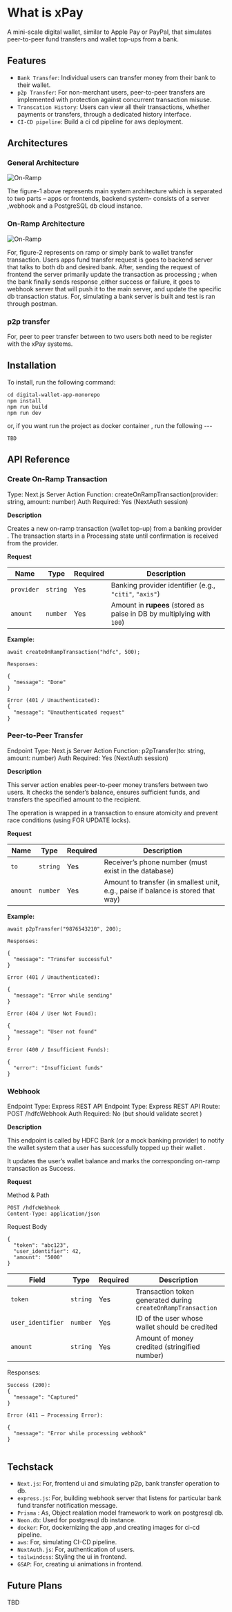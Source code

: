 # What is xPay

A mini-scale digital wallet, similar to Apple Pay or PayPal, that simulates peer-to-peer fund transfers and wallet top-ups from a bank.

## Features

- `Bank Transfer`: Individual users can transfer money from their bank to their wallet.
- `p2p Transfer`: For non-merchant users, peer-to-peer transfers are implemented with protection against concurrent transaction misuse.
- `Transcation History`: Users can view all their transactions, whether payments or transfers, through a dedicated history interface.
- `CI-CD pipeline`: Build a ci cd pipeline for aws deployment.


## Architectures 


### General Architecture
![On-Ramp](./apps/docs/images/general.png)

The figure-1 above represents main system architecture which is separated to two parts – apps or frontends, backend system- consists of a server ,webhook and a PostgreSQL db cloud instance.

### On-Ramp Architecture
![On-Ramp](./apps/docs/images/onramp.png)

For, figure-2 represents on ramp or simply bank to wallet transfer transaction. Users apps fund transfer request is goes to backend server that talks to both db and desired bank. After, sending the request of frontend the server primarily update the transaction as processing ; when the bank finally sends response ,either success or failure,  it goes to webhook server that will push it to the main server, and update the specific db transaction status. For, simulating a bank server is built and test is ran through postman.

### p2p transfer

For, peer to peer transfer between to two users both need to be register with the xPay systems.



## Installation 

To install, run the following command:

```
cd digital-wallet-app-monorepo
npm install
npm run build
npm run dev
```

or, if you want run the project as docker container , run the following ---

```
TBD
```

## API Reference

### Create On-Ramp Transaction

Type: Next.js Server Action
Function: createOnRampTransaction(provider: string, amount: number)
Auth Required: Yes (NextAuth session)

**Description**

Creates a new on-ramp transaction (wallet top-up) from a banking provider .
The transaction starts in a Processing state until confirmation is received from the provider.

**Request**

| Name       | Type     | Required | Description                                                            |
| ---------- | -------- | -------- | ---------------------------------------------------------------------- |
| `provider` | `string` | Yes    | Banking provider identifier (e.g., `"citi"`, `"axis"`)                 |
| `amount`   | `number` | Yes    | Amount in **rupees** (stored as paise in DB by multiplying with `100`) |


**Example:**

```
await createOnRampTransaction("hdfc", 500);

Responses:

{
  "message": "Done"
}

Error (401 / Unauthenticated):
{
  "message": "Unauthenticated request"
}

```

### Peer-to-Peer Transfer

Endpoint Type: Next.js Server Action
Function: p2pTransfer(to: string, amount: number)
Auth Required: Yes (NextAuth session)


**Description**

This server action enables peer-to-peer money transfers between two users.
It checks the sender’s balance, ensures sufficient funds, and transfers the specified amount to the recipient.

The operation is wrapped in a transaction to ensure atomicity and prevent race conditions (using FOR UPDATE locks).

**Request**

| Name     | Type     | Required | Description                                                                      |
| -------- | -------- | -------- | -------------------------------------------------------------------------------- |
| `to`     | `string` |  Yes    | Receiver’s phone number (must exist in the database)                             |
| `amount` | `number` |  Yes    | Amount to transfer (in smallest unit, e.g., paise if balance is stored that way) |

**Example:**

```
await p2pTransfer("9876543210", 200);

Responses:

{
  "message": "Transfer successful"
}

Error (401 / Unauthenticated):

{
  "message": "Error while sending"
}

Error (404 / User Not Found):

{
  "message": "User not found"
}

Error (400 / Insufficient Funds):

{
  "error": "Insufficient funds"
}

```

### Webhook

Endpoint Type: Express REST API
Endpoint Type: Express REST API
Route: POST /hdfcWebhook
Auth Required: No (but should validate secret )

**Description**

This endpoint is called by HDFC Bank (or a mock banking provider) to notify the wallet system that a user has successfully topped up their wallet .

It updates the user’s wallet balance and marks the corresponding on-ramp transaction as Success.


**Request**

Method & Path

```
POST /hdfcWebhook
Content-Type: application/json
```
Request Body

```
{
  "token": "abc123",
  "user_identifier": 42,
  "amount": "5000"
}

```

| Field             | Type     | Required | Description                                                  |
| ----------------- | -------- | -------- | ------------------------------------------------------------ |
| `token`           | `string` |  Yes    | Transaction token generated during `createOnRampTransaction` |
| `user_identifier` | `number` | Yes    | ID of the user whose wallet should be credited               |
| `amount`          | `string` | Yes    | Amount of money credited (stringified number)                |

Responses:

```
Success (200):
{
  "message": "Captured"
}

Error (411 – Processing Error):

{
  "message": "Error while processing webhook"
}


```


## Techstack

- `Next.js`: For, frontend ui and simulating p2p, bank transfer operation to db.
- `express.js`: For, building webhook server that listens for particular bank fund transfer notification message.
- `Prisma` : As, Object realation model framework to work on postgresql db.
- `Neon.db`: Used for postgresql db instance.
- `docker`: For, dockernizing the app ,and creating images for ci-cd pipeline.
- `aws`: For, simulating CI-CD pipeline.
- `NextAuth.js`: For, authentication of users.
- `tailwindcss`: Styling the ui in frontend.
- `GSAP`: For, creating ui animations in frontend.


## Future Plans

TBD

